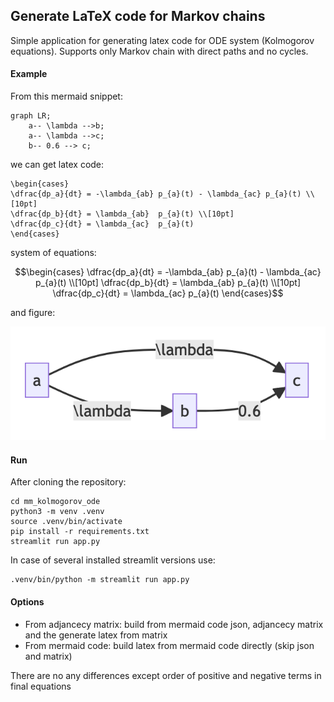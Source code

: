 ## Generate LaTeX code for Markov chains

Simple application for generating latex code for ODE system (Kolmogorov equations). Supports only Markov chain with direct paths and no cycles. 



#### Example

From this mermaid snippet: 
```
graph LR;
    a-- \lambda -->b;
    a-- \lambda -->c;
    b-- 0.6 --> c;
```

we can get latex code:

```
\begin{cases}
\dfrac{dp_a}{dt} = -\lambda_{ab} p_{a}(t) - \lambda_{ac} p_{a}(t) \\[10pt]
\dfrac{dp_b}{dt} = \lambda_{ab}  p_{a}(t) \\[10pt]
\dfrac{dp_c}{dt} = \lambda_{ac}  p_{a}(t) 
\end{cases}
```

system of equations:

```math
\begin{cases}
\dfrac{dp_a}{dt} = -\lambda_{ab} p_{a}(t) - \lambda_{ac} p_{a}(t) \\[10pt]
\dfrac{dp_b}{dt} = \lambda_{ab}  p_{a}(t) \\[10pt]
\dfrac{dp_c}{dt} = \lambda_{ac}  p_{a}(t) 
\end{cases}
```

and figure:

![](img/chain.png)

#### Run

After cloning the repository: 

```
cd mm_kolmogorov_ode
python3 -m venv .venv
source .venv/bin/activate
pip install -r requirements.txt
streamlit run app.py
```

In case of several installed streamlit versions use:

```
.venv/bin/python -m streamlit run app.py
```

#### Options 

* From adjancecy matrix: build from mermaid code json, adjancecy matrix and the generate latex from matrix
* From mermaid code: build latex from mermaid code directly (skip json and matrix)

There are no any differences except order of positive and negative terms in final equations

